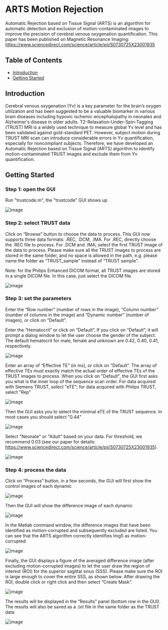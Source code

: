 # ARTS Motion Rejection

Automatic Rejection based on Tissue Signal (ARTS) is an algorithm for automatic detection and exclusion of motion-contaminated images to improve the precision of cerebral venous oxygenation quantification. This paper has been published on Magnetic Resonance Imaging: https://www.sciencedirect.com/science/article/pii/S0730725X23001935

## Table of Contents

- [Introduction](#introduction)
- [Getting Started](#getting-started)

## Introduction

Cerebral venous oxygenation (Yv) is a key parameter for the brain’s oxygen utilization and has been suggested to be a valuable biomarker in various brain diseases including hypoxic ischemic encephalopathy in neonates and Alzheimer's disease in older adults. T2-Relaxation-Under-Spin-Tagging (TRUST) MRI is a widely used technique to measure global Yv level and has been validated against gold-standard PET. However, subject motion during TRUST MRI scan can introduce considerable errors in Yv quantification, especially for noncompliant subjects. Therefore, we have developed an Automatic Rejection based on Tissue Signal (ARTS) algorithm to identify motion-contaminated TRUST images and exclude them from Yv quantification.

## Getting Started
### Step 1: open the GUI
Run "trustcode.m", the "trustcode" GUI shows up

![image](https://github.com/NeuroFunctionLab/ARTS_motion_rejection/assets/142855046/cd556b18-8640-4d25-b105-a439c0f3a54e)

### Step 2: select TRUST data
Click on “Browse” button to choose the data to process. This GUI now supports three data formats: .REC, .DCM, .IMA. 
For .REC, directly choose the .REC file to process.
For .DCM and .IMA, select the first TRUST image of the data to process. Please make sure all the TRUST images to process are stored in the same folder, and no space is allowed in the path, e.g. please name the folder as “TRUST_sample” instead of “TRUST sample”.

Note: for the Philips Enhanced DICOM format, all TRUST images are stored in a single DICOM file. In this case, just select the DICOM file.

![image](https://github.com/NeuroFunctionLab/ARTS_motion_rejection/assets/142855046/a10ecf1e-d17f-4876-b025-8a7dfb631bb3)

### Step 3: set the parameters
Enter the “Row number” (number of rows in the image), “Column number” (number of columns in the image) and “Dynamic number” (number of images), or click on “Default”.

Enter the “Hematocrit” or click on “Default”. If you click on “Default”, it will prompt a dialog window to let the user choose the gender of the subject. The default hematocrit for male, female and unknown are 0.42, 0.40, 0.41, respectively.

![image](https://github.com/NeuroFunctionLab/ARTS_motion_rejection/assets/142855046/2cc814ba-c38e-4821-9e01-395d2ce69480)

Enter an array of “Effective TE” (in ms), or click on “Default”. The array of effective TEs must exactly match the actual order of effective TEs of the TRUST images to process. When you click on "Default", the GUI first asks you what is the inner loop of the sequence scan order. For data acquired with Siemens TRUST, select "eTE"; for data acquired with Philips TRUST, select "Rep"

![image](https://github.com/NeuroFunctionLab/ARTS_motion_rejection/assets/142855046/009af1d2-e310-4fc1-aec1-8444c702d57f)

Then the GUI asks you to select the minimal eTE of the TRUST sequence. In most cases you should select "0.44"

![image](https://github.com/NeuroFunctionLab/ARTS_motion_rejection/assets/142855046/43151c9f-9efc-4767-8877-e84538daf6b4)

Select "Neonate" or "Adult" based on your data. For threshold, we recommend 0.03 (see our paper for details: https://www.sciencedirect.com/science/article/pii/S0730725X23001935).

![image](https://github.com/NeuroFunctionLab/ARTS_motion_rejection/assets/142855046/54cf4bec-9d40-4266-a5e6-1aa25f1424ae)

### Step 4: process the data
Click on “Process” button, in a few seconds, the GUI will first show the control images of each dynamic

![image](https://github.com/NeuroFunctionLab/ARTS_motion_rejection/assets/142855046/4fe4c957-9101-474d-89e5-3b8ac51cafb7)


Then the GUI will show the difference image of each dynamic

![image](https://github.com/NeuroFunctionLab/ARTS_motion_rejection/assets/142855046/de78af03-1827-4f25-a7a6-3bf74c65cd2a)


In the Matlab command window, the difference images that have been identified as motion-corrupted and subsequently excluded are listed. You can see that the ARTS algorithm correctly identifies Img5 as motion-corrupted

![image](https://github.com/NeuroFunctionLab/ARTS_motion_rejection/assets/142855046/f0237d31-fbdf-4e7e-a774-9e364f716a15)


Finally, the GUI displays a figure of the averaged difference image (after excluding motion-corrupted images) to let the user draw the region of interest (ROI) for the superior sagittal sinus (SSS). Please make sure the ROI is large enough to cover the entire SSS, as shown below. After drawing the ROI, double click or right click and then select “Create Mask”.

![image](https://github.com/NeuroFunctionLab/ARTS_motion_rejection/assets/142855046/b880ea45-d66d-4601-ae85-2633eefea624)

The results will be displayed in the “Results” panel (bottom row in the GUI). The results will also be saved as a .txt file in the same folder as the TRUST data

![image](https://github.com/NeuroFunctionLab/ARTS_motion_rejection/assets/142855046/b187eeb9-b757-485d-9df1-47542b1e7caf)

















